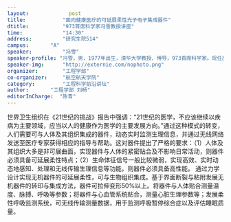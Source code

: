 ```yaml
---
layout: 			post
title:       	  "面向健康医疗的可延展柔性光子电子集成器件"
dtitle:      	  "973首席科学家冯雪教授讲座"
time: 		  	  "14:30"
address:	  	  "研究生院514"
campus:	  	  "A"
speaker:	   	  "冯雪"
speaker-profile: "冯雪，男，1977年出生，清华大学教授、博导，973首席科学家。现任应用力学教育部重点实验室主任，美国机械工程师协会（ASME）会刊Journal of Applied Mechanics副主编，英国物理学会Flexible and Printed Electronics编辑，《中国科学－技术科学》特邀青年编辑等。冯雪致力于研究针对高温／超高温、可延展／超柔性等超常规环境的新型试验方法、技术与微器件，发展超柔性环境下可与人体／曲面贴合的可延展柔性光子／电子集成器件，以及高温／超高温环境下试验方法与仪器，并进一步研究超常规环境下材料／结构的失效。至今已发表SCI论文100多篇，英文书章1篇；目前已授权国家发明专利15项、国防专利2项、自主软件著作权4项。先后主持了973项目、国家科技重大专项、军口863项目、基金委国际重大合作项目、基金委重大研究计划项目、教育部优秀博士论文基金项目等。"
speaker-img:	  "http://externie.com/nophoto.png"
organizer:		  "工程学部"
co-organizer:	  "航空航天学院"
category:		  "工程科学前沿讲坛"
author:		  "工程学部 刘畅"
editorInCharge:  "陈青"
---
```

世界卫生组织在《21世纪的挑战》报告中强调：“21世纪的医学，不应该继续以疾病为主要领域，应当以人的健康作为医学的主要发展方向。”通过这种模式的转变，人们需要可与人体及其组织集成的器件，动态实时监测生理信息，并通过无线网络发送至医疗专家获得相应的指导与帮助。这对器件提出了严格的要求：（1）人体及其组织大多是非可展曲面，实现器件与人体的紧密贴合及不影响日常活动，则器件必须具备可延展柔性特点；（2）生命体征信号一般比较微弱，实现高效、实时动态地感知、处理和无线传输生理信息等功能，则器件必须具备高性能。
  通过力学设计实现无机器件的可延展柔性，可与生物组织集成。基于界面断裂与粘附发展无机器件的转印与集成方法，器件可拉伸变形50%以上。将器件与人体贴合测量温度、脉搏、呼吸等参数；将器件与心血管系统贴合，测量心脏生理参数等；发展柔性呼吸监测系统，可无线传输测量数据，用于监测呼吸暂停综合症以及评估睡眠质量。

